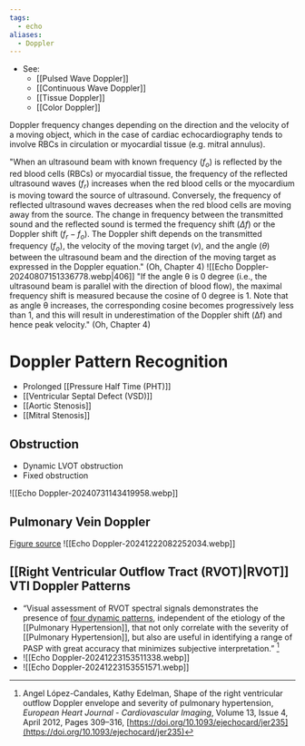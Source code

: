 ```yaml
---
tags:
  - echo
aliases:
  - Doppler
---
```

- See:
	- [[Pulsed Wave Doppler]]
	- [[Continuous Wave Doppler]]
	- [[Tissue Doppler]]
	- [[Color Doppler]]

Doppler frequency changes depending on the direction and the velocity of a moving object, which in the case of cardiac echocardiography tends to involve RBCs in circulation or myocardial tissue (e.g. mitral annulus).

"When an ultrasound beam with known frequency ($f_o$) is reflected by the red blood cells (RBCs) or myocardial tissue, the frequency of the reflected ultrasound waves ($f_r$) increases when the red blood cells or the myocardium is moving toward the source of ultrasound. Conversely, the frequency of reflected ultrasound waves decreases when the red blood cells are moving away from the source. The change in frequency between the transmitted sound and the reflected sound is termed the frequency shift ($\Delta f$) or the Doppler shift ($f_r − f_o$). The Doppler shift depends on the transmitted frequency ($f_o$), the velocity of the moving target ($v$), and the angle ($\theta$) between the ultrasound beam and the direction of the moving target as expressed in the Doppler equation." (Oh, Chapter 4)
![[Echo Doppler-20240807151336778.webp|406]]
"If the angle θ is 0 degree (i.e., the ultrasound beam is parallel with the direction of blood flow), the maximal frequency shift is measured because the cosine of 0 degree is 1. Note that as angle θ increases, the corresponding cosine becomes progressively less than 1, and this will result in underestimation of the Doppler shift (Δf) and hence peak velocity." (Oh, Chapter 4)

# Doppler Pattern Recognition

- Prolonged [[Pressure Half Time (PHT)]]
- [[Ventricular Septal Defect (VSD)]]
- [[Aortic Stenosis]]
- [[Mitral Stenosis]]

## Obstruction

- Dynamic LVOT obstruction
- Fixed obstruction

![[Echo Doppler-20240731143419958.webp]]

## Pulmonary Vein Doppler

[Figure source](<https://www.onlinejase.com/article/S0894-7317(20)30614-3/abstract>)
![[Echo Doppler-20241222082252034.webp]]

## [[Right Ventricular Outflow Tract (RVOT)|RVOT]] VTI Doppler Patterns

- “Visual assessment of RVOT spectral signals demonstrates the presence of <u>four dynamic patterns</u>, independent of the etiology of the [[Pulmonary Hypertension]], that not only correlate with the severity of [[Pulmonary Hypertension]], but also are useful in identifying a range of PASP with great accuracy that minimizes subjective interpretation.” [^alc-rvot]
- ![[Echo Doppler-20241223153511338.webp]]
- ![[Echo Doppler-20241223153551571.webp]]

[^alc-rvot]: Angel López-Candales, Kathy Edelman, Shape of the right ventricular outflow Doppler envelope and severity of pulmonary hypertension, _European Heart Journal - Cardiovascular Imaging_, Volume 13, Issue 4, April 2012, Pages 309–316, [https://doi.org/10.1093/ejechocard/jer235](https://doi.org/10.1093/ejechocard/jer235)